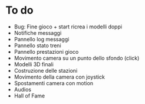# To do

  * Bug: Fine gioco + start ricrea i modelli doppi
  * Notifiche messaggi
  * Pannello log messaggi
  * Pannello stato treni
  * Pannello prestazioni gioco
  * Movimento camera su un punto dello sfondo (click) 
  * Modelli 3D finali
  * Costruzione delle stazioni
  * Movimento della camera con joystick
  * Spostamenti camera con motion
  * Audios
  * Hall of Fame



